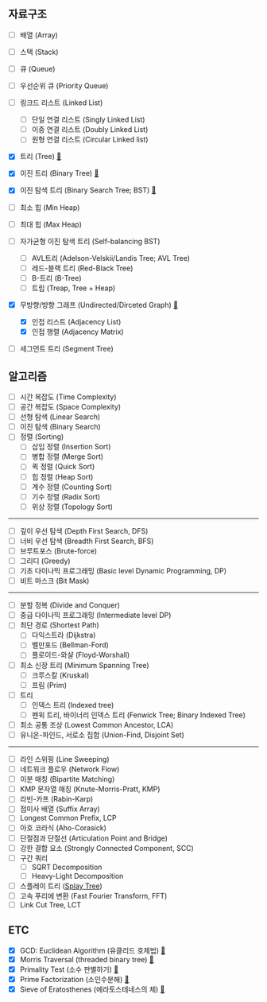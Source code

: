 ## 자료구조
- [ ] 배열 (Array)
- [ ] 스택 (Stack)
- [ ] 큐 (Queue)
- [ ] 우선순위 큐 (Priority Queue)
- [ ] 링크드 리스트 (Linked List)
  + [ ] 단일 연결 리스트 (Singly Linked List)
  + [ ] 이중 연결 리스트 (Doubly Linked List)
  + [ ] 원형 연결 리스트 (Circular Linked list)
- [x] 트리 (Tree) [🔗](https://github.com/j2ieu/ds-algo/blob/master/tree/)
- [x] 이진 트리 (Binary Tree) [🔗](https://github.com/j2ieu/ds-algo/blob/master/binarytree/)
- [x] 이진 탐색 트리 (Binary Search Tree; BST) [🔗](https://github.com/j2ieu/ds-algo/blob/master/bst/)
- [ ] 최소 힙 (Min Heap)
- [ ] 최대 힙 (Max Heap)
- [ ] 자가균형 이진 탐색 트리 (Self-balancing BST)
  + [ ] AVL트리 (Adelson-Velskii/Landis Tree; AVL Tree)
  + [ ] 레드-블랙 트리 (Red-Black Tree)
  + [ ] B-트리 (B-Tree)
  + [ ] 트립 (Treap, Tree + Heap)
- [x] 무방향/방향 그래프 (Undirected/Dirceted Graph) [🔗](https://github.com/j2ieu/ds-algo/blob/master/graph/)
  + [x] 인접 리스트 (Adjacency List)
  + [x] 인접 행렬 (Adjacency Matrix) 
- [ ] 세그먼트 트리 (Segment Tree)


## 알고리즘
- [ ] 시간 복잡도 (Time Complexity)
- [ ] 공간 복잡도 (Space Complexity)
- [ ] 선형 탐색 (Linear Search)
- [ ] 이진 탐색 (Binary Search)
- [ ] 정렬 (Sorting)
  + [ ] 삽입 정렬 (Insertion Sort)
  + [ ] 병합 정렬 (Merge Sort)
  + [ ] 퀵 정렬 (Quick Sort)
  + [ ] 힙 정렬 (Heap Sort)
  + [ ] 계수 정렬 (Counting Sort)
  + [ ] 기수 정렬 (Radix Sort)
  + [ ] 위상 정렬 (Topology Sort)
---
- [ ] 깊이 우선 탐색 (Depth First Search, DFS)
- [ ] 너비 우선 탐색 (Breadth First Search, BFS)
- [ ] 브루트포스 (Brute-force)
- [ ] 그리디 (Greedy)
- [ ] 기초 다이나믹 프로그래밍 (Basic level Dynamic Programming, DP)
- [ ] 비트 마스크 (Bit Mask)
---
- [ ] 분할 정복 (Divide and Conquer)
- [ ] 중급 다이나믹 프로그래밍 (Intermediate level DP)
- [ ] 최단 경로 (Shortest Path)
  + [ ] 다익스트라 (Dijkstra)
  + [ ] 벨만포드 (Bellman-Ford)
  + [ ] 플로이드-와샬 (Floyd-Worshall)
- [ ] 최소 신장 트리 (Minimum Spanning Tree)
  + [ ] 크루스칼 (Kruskal)
  + [ ] 프림 (Prim)
- [ ] 트리
  + [ ] 인덱스 트리 (Indexed tree)
  + [ ] 펜윅 트리, 바이너리 인덱스 트리 (Fenwick Tree; Binary Indexed Tree)
- [ ] 최소 공통 조상 (Lowest Common Ancestor, LCA)
- [ ] 유니온-파인드, 서로소 집합 (Union-Find, Disjoint Set)
---
- [ ] 라인 스위핑 (Line Sweeping)
- [ ] 네트워크 플로우 (Network Flow)
- [ ] 이분 매칭 (Bipartite Matching)
- [ ] KMP 문자열 매칭 (Knute-Morris-Pratt, KMP)
- [ ] 라빈-카프 (Rabin-Karp)
- [ ] 접미사 배열 (Suffix Array)
- [ ] Longest Common Prefix, LCP
- [ ] 아호 코라식 (Aho-Corasick)
- [ ] 단절점과 단절선 (Articulation Point and Bridge)
- [ ] 강한 결합 요소 (Strongly Connected Component, SCC)
- [ ] 구간 쿼리
  + [ ] SQRT Decomposition
  + [ ] Heavy-Light Decomposition
- [ ] 스플레이 트리 ([Splay Tree](https://cubelover.tistory.com/10))
- [ ] 고속 푸리에 변환 (Fast Fourier Transform, FFT)
- [ ] Link Cut Tree, LCT

## ETC
- [x] GCD: Euclidean Algorithm (유클리드 호제법) [🔗](https://github.com/j2ieu/ds-algo/blob/master/etc/euclidean/)
- [x] Morris Traversal (threaded binary tree) [🔗](https://github.com/j2ieu/ds-algo/blob/master/etc/morris-traversal/)
- [x] Primality Test (소수 판별하기) [🔗](https://github.com/j2ieu/ds-algo/blob/master/etc/prime/)
- [x] Prime Factorization (소인수분해) [🔗](https://github.com/j2ieu/ds-algo/blob/master/etc/prime-factorization/)
- [x] Sieve of Eratosthenes (에라토스테네스의 체) [🔗](https://github.com/j2ieu/ds-algo/blob/master/etc/eratosthenes/)
